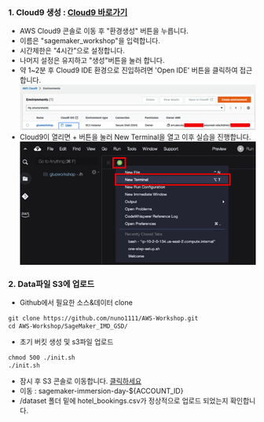 ### 1. Cloud9 생성 : [Cloud9 바로가기](https://console.aws.amazon.com/cloud9/)
- AWS Cloud9 콘솔로 이동 후 "환경생성" 버튼을 누릅니다.
- 이름은 "sagemaker_workshop"을 입력합니다.
- 시간제한은 "4시간"으로 설정합니다.
- 나머지 설정은 유지하고 "생성"버튼을 눌러 합니다.
- 약 1~2분 후 Cloud9 IDE 환경으로 진입하려면 'Open IDE' 버튼을 클릭하여 접근합니다.
![Cloud9-1](images/cloud9-1.png)
- Cloud9이 열리면 + 버튼을 눌러 New Terminal을 열고 이후 실습을 진행합니다. 
![Cloud9-2](images/cloud9-2.png)

### 2. Data파일 S3에 업로드 

- Github에서 필요한 소스&데이터 clone 
```code
git clone https://github.com/nuno1111/AWS-Workshop.git
cd AWS-Workshop/SageMaker_IMD_GSD/

```
- 초기 버킷 생성 및 s3파일 업로드
```code
chmod 500 ./init.sh
./init.sh
```
- 잠시 후 S3 콘솔로 이동합니다. [클릭하세요](https://s3.console.aws.amazon.com/s3/home?region=us-east-1) 
- 이동 : sagemaker-immersion-day-${ACCOUNT_ID} 
- /dataset 폴더 밑에 hotel_bookings.csv가 정상적으로 업로드 되었는지 확인합니다.
